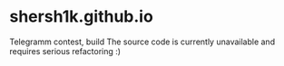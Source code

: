 # shersh1k.github.io
Telegramm contest, build
The source code is currently unavailable and requires serious refactoring :)
